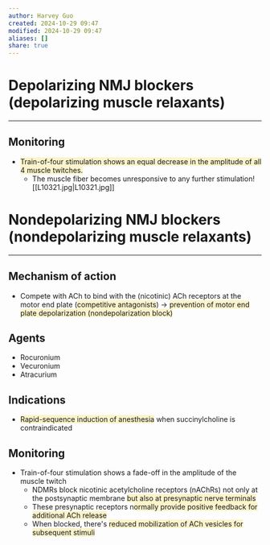 ```yaml
---
author: Harvey Guo
created: 2024-10-29 09:47
modified: 2024-10-29 09:47
aliases: []
share: true
---
```

# Depolarizing NMJ blockers (depolarizing muscle relaxants)
---
## Monitoring
- <span style="background:rgba(240, 200, 0, 0.2)">Train-of-four stimulation shows an equal decrease in the amplitude of all 4 muscle twitches.</span>
	- The muscle fiber becomes unresponsive to any further stimulation![[L10321.jpg|L10321.jpg]]
# Nondepolarizing NMJ blockers (nondepolarizing muscle relaxants)
---
## Mechanism of action
- Compete with ACh to bind with the (nicotinic) ACh receptors at the motor end plate (<span style="background:rgba(240, 200, 0, 0.2)">competitive antagonists</span>) → <span style="background:rgba(240, 200, 0, 0.2)">prevention of motor end plate depolarization (nondepolarization block)</span>
## Agents
- Rocuronium 
- Vecuronium 
- Atracurium
## Indications
- <span style="background:rgba(240, 200, 0, 0.2)">Rapid-sequence induction of anesthesia</span> when succinylcholine is contraindicated
## Monitoring
- Train-of-four stimulation shows a fade-off in the amplitude of the muscle twitch
	- NDMRs block nicotinic acetylcholine receptors (nAChRs) not only at the postsynaptic membrane <span style="background:rgba(240, 200, 0, 0.2)">but also at presynaptic nerve terminals</span>
	- These presynaptic receptors n<span style="background:rgba(240, 200, 0, 0.2)">ormally provide positive feedback for additional ACh release</span>
	- When blocked, there's <span style="background:rgba(240, 200, 0, 0.2)">reduced mobilization of ACh vesicles for subsequent stimuli</span>